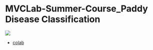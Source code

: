 # MVCLab-Summer-Course_Paddy Disease Classification
 
![](https://i.imgur.com/c1TO6HG.png)
* [colab](https://colab.research.google.com/drive/1fTAOdKTKoqAgisr2efOEF7ZxPKasAe2r?usp=sharing)